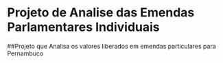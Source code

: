 # Projeto de Analise das Emendas Parlamentares Individuais
##Projeto que Analisa os valores liberados em emendas particulares para Pernambuco
